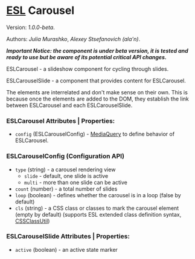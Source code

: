 # [ESL](https://exadel-inc.github.io/esl/) Carousel

Version: *1.0.0-beta*.

Authors: *Julia Murashko*, *Alexey Stsefanovich (ala'n)*.

***Important Notice: the component is under beta version, it is tested and ready to use but be aware of its potential critical API changes.***

<a name="intro"></a>

ESLCarousel - a slideshow component for cycling through slides.

ESLCarouselSlide - a component that provides content for ESLCarousel.

The elements are interrelated and don't make sense on their own. This is because once the elements are added to the DOM, they establish the link between ESLCarousel and each ESLCarouselSlide.

### ESLCarousel Attributes | Properties:

- `config` (ESLCarouselConfig) - [MediaQuery](../esl-media-query/README.md) to define behavior of ESLCarousel.

### ESLCarouselConfig (Configuration API)

- `type` (string) - a carousel rendering view
  - `slide` - default, one slide is active
  - `multi` - more than one slide can be active
- `count` (number) - a total number of slides
- `loop` (boolean) - defines whether the carousel is in a loop (false by default)
- `cls` (string) - a CSS class or classes to mark the carousel element (empty by default)
  (supports ESL extended class definition syntax, [CSSClassUtil](../esl-utils/dom/class.ts))

### ESLCarouselSlide Attributes | Properties:

- `active` (boolean) - an active state marker
